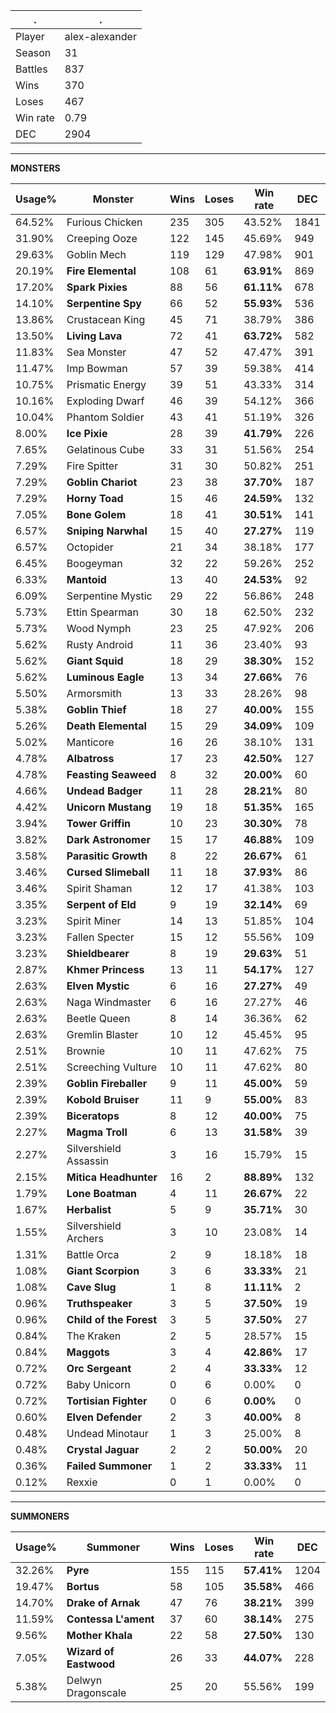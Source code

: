 .|.
|-|-
Player|alex-alexander
Season|31
Battles|837
Wins|370
Loses|467
Win rate|0.79
DEC|2904

---
**MONSTERS**

Usage%|Monster|Wins|Loses|Win rate|DEC|
-|-|-|-|-|-|
64.52%|Furious Chicken|235|305|43.52%|1841|
31.90%|Creeping Ooze|122|145|45.69%|949|
29.63%|Goblin Mech|119|129|47.98%|901|
20.19%|**Fire Elemental**|108|61|**63.91%**|869|
17.20%|**Spark Pixies**|88|56|**61.11%**|678|
14.10%|**Serpentine Spy**|66|52|**55.93%**|536|
13.86%|Crustacean King|45|71|38.79%|386|
13.50%|**Living Lava**|72|41|**63.72%**|582|
11.83%|Sea Monster|47|52|47.47%|391|
11.47%|Imp Bowman|57|39|59.38%|414|
10.75%|Prismatic Energy|39|51|43.33%|314|
10.16%|Exploding Dwarf|46|39|54.12%|366|
10.04%|Phantom Soldier|43|41|51.19%|326|
8.00%|**Ice Pixie**|28|39|**41.79%**|226|
7.65%|Gelatinous Cube|33|31|51.56%|254|
7.29%|Fire Spitter|31|30|50.82%|251|
7.29%|**Goblin Chariot**|23|38|**37.70%**|187|
7.29%|**Horny Toad**|15|46|**24.59%**|132|
7.05%|**Bone Golem**|18|41|**30.51%**|141|
6.57%|**Sniping Narwhal**|15|40|**27.27%**|119|
6.57%|Octopider|21|34|38.18%|177|
6.45%|Boogeyman|32|22|59.26%|252|
6.33%|**Mantoid**|13|40|**24.53%**|92|
6.09%|Serpentine Mystic|29|22|56.86%|248|
5.73%|Ettin Spearman|30|18|62.50%|232|
5.73%|Wood Nymph|23|25|47.92%|206|
5.62%|Rusty Android|11|36|23.40%|93|
5.62%|**Giant Squid**|18|29|**38.30%**|152|
5.62%|**Luminous Eagle**|13|34|**27.66%**|76|
5.50%|Armorsmith|13|33|28.26%|98|
5.38%|**Goblin Thief**|18|27|**40.00%**|155|
5.26%|**Death Elemental**|15|29|**34.09%**|109|
5.02%|Manticore|16|26|38.10%|131|
4.78%|**Albatross**|17|23|**42.50%**|127|
4.78%|**Feasting Seaweed**|8|32|**20.00%**|60|
4.66%|**Undead Badger**|11|28|**28.21%**|80|
4.42%|**Unicorn Mustang**|19|18|**51.35%**|165|
3.94%|**Tower Griffin**|10|23|**30.30%**|78|
3.82%|**Dark Astronomer**|15|17|**46.88%**|109|
3.58%|**Parasitic Growth**|8|22|**26.67%**|61|
3.46%|**Cursed Slimeball**|11|18|**37.93%**|86|
3.46%|Spirit Shaman|12|17|41.38%|103|
3.35%|**Serpent of Eld**|9|19|**32.14%**|69|
3.23%|Spirit Miner|14|13|51.85%|104|
3.23%|Fallen Specter|15|12|55.56%|109|
3.23%|**Shieldbearer**|8|19|**29.63%**|51|
2.87%|**Khmer Princess**|13|11|**54.17%**|127|
2.63%|**Elven Mystic**|6|16|**27.27%**|49|
2.63%|Naga Windmaster|6|16|27.27%|46|
2.63%|Beetle Queen|8|14|36.36%|62|
2.63%|Gremlin Blaster|10|12|45.45%|95|
2.51%|Brownie|10|11|47.62%|75|
2.51%|Screeching Vulture|10|11|47.62%|80|
2.39%|**Goblin Fireballer**|9|11|**45.00%**|59|
2.39%|**Kobold Bruiser**|11|9|**55.00%**|83|
2.39%|**Biceratops**|8|12|**40.00%**|75|
2.27%|**Magma Troll**|6|13|**31.58%**|39|
2.27%|Silvershield Assassin|3|16|15.79%|15|
2.15%|**Mitica Headhunter**|16|2|**88.89%**|132|
1.79%|**Lone Boatman**|4|11|**26.67%**|22|
1.67%|**Herbalist**|5|9|**35.71%**|30|
1.55%|Silvershield Archers|3|10|23.08%|14|
1.31%|Battle Orca|2|9|18.18%|18|
1.08%|**Giant Scorpion**|3|6|**33.33%**|21|
1.08%|**Cave Slug**|1|8|**11.11%**|2|
0.96%|**Truthspeaker**|3|5|**37.50%**|19|
0.96%|**Child of the Forest**|3|5|**37.50%**|27|
0.84%|The Kraken|2|5|28.57%|15|
0.84%|**Maggots**|3|4|**42.86%**|17|
0.72%|**Orc Sergeant**|2|4|**33.33%**|12|
0.72%|Baby Unicorn|0|6|0.00%|0|
0.72%|**Tortisian Fighter**|0|6|**0.00%**|0|
0.60%|**Elven Defender**|2|3|**40.00%**|8|
0.48%|Undead Minotaur|1|3|25.00%|8|
0.48%|**Crystal Jaguar**|2|2|**50.00%**|20|
0.36%|**Failed Summoner**|1|2|**33.33%**|11|
0.12%|Rexxie|0|1|0.00%|0|

---
**SUMMONERS**

Usage%|Summoner|Wins|Loses|Win rate|DEC|
-|-|-|-|-|-|
32.26%|**Pyre**|155|115|**57.41%**|1204|
19.47%|**Bortus**|58|105|**35.58%**|466|
14.70%|**Drake of Arnak**|47|76|**38.21%**|399|
11.59%|**Contessa L'ament**|37|60|**38.14%**|275|
9.56%|**Mother Khala**|22|58|**27.50%**|130|
7.05%|**Wizard of Eastwood**|26|33|**44.07%**|228|
5.38%|Delwyn Dragonscale|25|20|55.56%|199|
